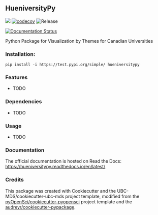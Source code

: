 ## HueniversityPy 

![](https://github.com/vermashivam679/hueniversitypy/workflows/build/badge.svg) [![codecov](https://codecov.io/gh/vermashivam679/hueniversitypy/branch/master/graph/badge.svg)](https://codecov.io/gh/vermashivam679/hueniversitypy) ![Release](https://github.com/vermashivam679/hueniversitypy/workflows/Release/badge.svg)

[![Documentation Status](https://readthedocs.org/projects/hueniversitypy/badge/?version=latest)](https://hueniversitypy.readthedocs.io/en/latest/?badge=latest)

Python Package for Visualization by Themes for Canadian Universities

### Installation:

```
pip install -i https://test.pypi.org/simple/ hueniversitypy
```

### Features
- TODO

### Dependencies

- TODO

### Usage

- TODO

### Documentation
The official documentation is hosted on Read the Docs: <https://hueniversitypy.readthedocs.io/en/latest/>

### Credits
This package was created with Cookiecutter and the UBC-MDS/cookiecutter-ubc-mds project template, modified from the [pyOpenSci/cookiecutter-pyopensci](https://github.com/pyOpenSci/cookiecutter-pyopensci) project template and the [audreyr/cookiecutter-pypackage](https://github.com/audreyr/cookiecutter-pypackage).
